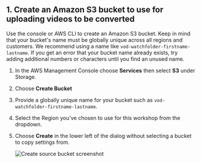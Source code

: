 ## 1. Create an Amazon S3 bucket to use for uploading videos to be converted

Use the console or AWS CLI to create an Amazon S3 bucket. Keep in mind that your bucket's name must be globally unique across all regions and customers. We recommend using a name like `vod-watchfolder-firstname-lastname`. If you get an error that your bucket name already exists, try adding additional numbers or characters until you find an unused name.

1. In the AWS Management Console choose **Services** then select **S3** under Storage.

1. Choose **Create Bucket**

1. Provide a globally unique name for your bucket such as `vod-watchfolder-firstname-lastname`.

1. Select the Region you've chosen to use for this workshop from the dropdown.

1. Choose **Create** in the lower left of the dialog without selecting a bucket to copy settings from.

    ![Create source bucket screenshot](../images/s3-create-watchfolder.png)

